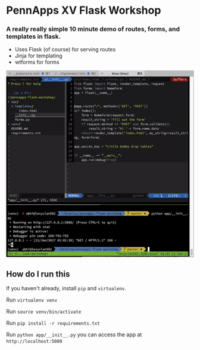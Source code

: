 # PennApps XV Flask Workshop

### A really really simple 10 minute demo of routes, forms, and templates in flask.

* Uses Flask (of course) for serving routes
* Jinja for templating
* wtforms for forms

<p align="center">
  <img src="readme.gif" height=500>
</p>

## How do I run this

If you haven't already, install `pip` and `virtualenv`. 

Run `virtualenv venv`

Run `source venv/bin/activate`

Run `pip install -r requirements.txt`

Run `python app/__init__.py` you can access the app at `http://localhost:5000`
